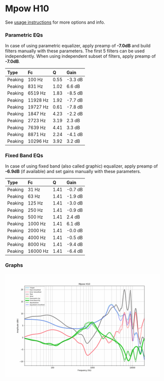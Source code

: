 # Mpow H10
See [usage instructions](https://github.com/jaakkopasanen/AutoEq#usage) for more options and info.

### Parametric EQs
In case of using parametric equalizer, apply preamp of **-7.0dB** and build filters manually
with these parameters. The first 5 filters can be used independently.
When using independent subset of filters, apply preamp of **-7.0dB**.

| Type    | Fc       |    Q | Gain    |
|:--------|:---------|:-----|:--------|
| Peaking | 100 Hz   | 0.55 | -3.3 dB |
| Peaking | 831 Hz   | 1.02 | 6.6 dB  |
| Peaking | 6519 Hz  | 1.83 | -8.5 dB |
| Peaking | 11928 Hz | 1.92 | -7.7 dB |
| Peaking | 19727 Hz | 0.61 | -7.8 dB |
| Peaking | 1847 Hz  | 4.23 | -2.2 dB |
| Peaking | 2723 Hz  | 3.19 | 2.3 dB  |
| Peaking | 7639 Hz  | 4.41 | 3.3 dB  |
| Peaking | 8871 Hz  | 2.24 | -4.1 dB |
| Peaking | 10296 Hz | 3.92 | 3.2 dB  |

### Fixed Band EQs
In case of using fixed band (also called graphic) equalizer, apply preamp of **-6.9dB**
(if available) and set gains manually with these parameters.

| Type    | Fc       |    Q | Gain    |
|:--------|:---------|:-----|:--------|
| Peaking | 31 Hz    | 1.41 | -0.7 dB |
| Peaking | 63 Hz    | 1.41 | -1.9 dB |
| Peaking | 125 Hz   | 1.41 | -3.0 dB |
| Peaking | 250 Hz   | 1.41 | -0.9 dB |
| Peaking | 500 Hz   | 1.41 | 2.4 dB  |
| Peaking | 1000 Hz  | 1.41 | 6.1 dB  |
| Peaking | 2000 Hz  | 1.41 | -0.0 dB |
| Peaking | 4000 Hz  | 1.41 | -0.5 dB |
| Peaking | 8000 Hz  | 1.41 | -9.4 dB |
| Peaking | 16000 Hz | 1.41 | -6.4 dB |

### Graphs
![](./Mpow%20H10.png)